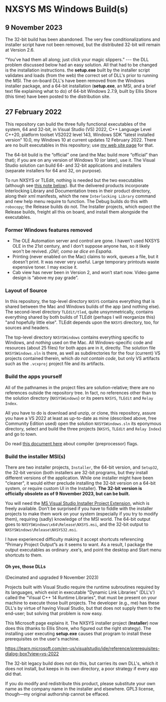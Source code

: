 # NXSYS MS Windows Build(s)
## 9 November 2023

The 32-bit build has been abandoned.  The very few conditionalizations and installer script have not been removed, but the distributed 32-bit will remain at Version 2.6.

“You've had them all along; just click your magic slippers.” --- the DLL problem discussed below had an easy solution.  All that had to be changed is the installation instructions.  the **setup.exe** built by the installer script validates and loads (from the web) the correct set of DLL's prior to running the MSI.  The on-board DLL's have been removed from the Windows installer package, and a 64-bit installation (**setup.exe**, an MSI, and a brief text file explaining what to do) of 64-bit Windows 2.7.9, built by Ellis Shore (this time) have been posted to the distribution site.

## 27 February 2022

This repository can build the three fully functional executables of the system, 64 and 32-bit, in Visual Studio (VS) 2022, C++ Language Level C++20, platform toolset VS2022 level 143, Windows SDK “latest installed version“ 10.0, my Windows 10 at current updates 12 February 2022.  There are no built executables in this repository; use [my web site page](https://BernardGreenberg.com/Subway) for that.

The 64-bit build is the “official” one (and the Mac build more “official” than that); if you are on any version of Windows 10 (or later), use it. The Visual Studio solution can build 64- and 32-bit applications and installers (separate installers for 64 and 32, on purpose).

To run NXSYS or TLEdit, nothing is needed but the two executables (although see [this note below](#dlls)). But the delivered products incorporate Interlocking Library and Documentation trees in their product directory, along their xml manifests, which the new `Interlocking Library` command and new help menu require to function.  The Debug builds do this with `robocopy`; the Release builds do not.  The Installer projects, which expect the Release builds, freight all this on board, and install them alongside the executables.

### Former Windows features removed

- The OLE Automation server and control are gone.  I haven’t used NXSYS OLE in the 21st century, and I don’t suppose anyone has, so it likely won't be revived.  *¡Olé!, como se dice en España*.
- Printing (never enabled on the Mac) claims to work, queues a file, but it doesn't print.  It was never very useful.  Large temporary printouts waste expensive toner. I may excise it.
- Cab view has never been in Version 2, and won’t start now.  Video game design is “above my pay grade”.

### Layout of Source

In this repository, the top-level directory `NXSYS` contains everything that is shared between the Mac and Windows builds of the app (and nothing else).  The second-level directory `TLEdit/tled`, quite unsymmetrically, contains everything shared by both builds of TLEdit (perhaps I will reorganize this) "and hopefully little else".  TLEdit depends upon the `NXSYS` directory, too, for sources and headers.

The top-level directory `NXSYSWindows` contains everything specific to Windows, and *nothing* used on the Mac.  All Windows-specific code and resources (about 25 files) for both apps are in it, directly.  The solution file `NXSYSWindows.sln` is there, as well as subdirectories for the four (current) VS projects contained therein, which *do not contain code*, but only VS artifacts such as the `.vcxproj` project file and its artifacts.


### Build the apps yourself


All of the pathnames in the project files are solution-relative; there are no references outside the repository tree. In fact, no references other than to the solution directory (`NXSYSWindows`) or its peers `NXSYS`, `TLEdit` and `Relay Index`.

All you have to do is download and unzip, or clone, this repository, assure you have a VS 2022 at least as up-to-date as mine (described above, free Community Edition used) open the solution `NXSYSWindows.sln` its eponymous directory, select and build the three projects (`NXSYS`, `TLEdit` and `Relay Index`) and go to town.

Do read [this document here](https://github.com/BernardGreenberg/NXSYS/blob/master/NXSYSWindows/CompilerFlags.md) about compiler (preprocessor) flags.

### Build the installer MSI(s)

There are two installer projects, `Installer`, the 64-bit version, and `Setup32`, the 32-bit version (both installers are 32-bit programs, but they install different versions of the application.  While one installer might have been "cleaner", it would either preclude installing the 32-bit version on a 64-bit system, or require custom UI in the Installer).  **The 32-bit version is officially obsolete as of 9 November 2023, but can be built.**

You will need the [MS Visual Studio Installer Project Extension](https://marketplace.visualstudio.com/items?itemName=VisualStudioClient.MicrosoftVisualStudio2022InstallerProjects), which is freely available. Don’t be surprised if you have to fiddle with the installer projects to make them work on your system (especially if you try to modify them), requiring (sadly) knowledge of the MSI world.  The 64-bit output goes to `NXSYSWindows\x64\Release\NXSYS.msi`, and the 32-bit output to `NXSYSWindows\Release\NXSYS32.msi`.

I have experienced difficulty making it accept shortcuts referencing “Primary Project Output”s as it seems to want. As a result, I package the output executables as ordinary .exe's, and point the desktop and Start menu shortcuts to them.

#### Oh yes, those DLLs
<a id="dlls"></a>
(Decimated and upgraded 9 November 2023)

Projects built with Visual Studio require the runtime subroutines required by its languages, which exist in executable "Dynamic Link Libraries" (DLL's') called the "Visual C++ 14 Runtime Libraries", that must be present on your machine to execute those built projects.  The developer (e.g., me) has these DLL's by virtue of having Visual Studio, but that does not supply them to the end-user; but solving that problem is now easy.

This Microsoft page explains it.  The NXSYS installer project (**Installer**) now does this (thanks to Ellis Shore, who figured out the right strategy).  The installing user executing **setup.exe** causes that program to install these prerequisites on the user's machine.

https://learn.microsoft.com/en-us/visualstudio/ide/reference/prerequisites-dialog-box?view=vs-2022

The 32-bit legacy build does not do this, but carries its own DLL's, which it does not install, but keeps in its own directory, a poor strategy if every app did that.

If you do modify and redistribute this product, please substitute your own name as the company name in the installer and elsewhere.  GPL3 license, though—my original authorship cannot be effaced.

